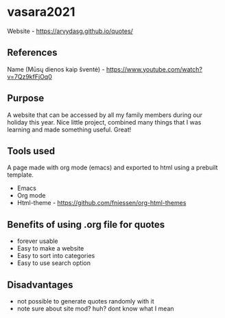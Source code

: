 # vasara2021

Website - https://arvydasg.github.io/quotes/

## References

Name (Mūsų dienos kaip šventė) - https://www.youtube.com/watch?v=7Qz9kfFjOq0

## Purpose

A website that can be accessed by all my family members during our holiday this year.
Nice little project, combined many things that I was learning and made something useful. Great!

## Tools used

A page made with org mode (emacs) and exported to html using a prebuilt template.

* Emacs
* Org mode
* Html-theme - https://github.com/fniessen/org-html-themes

## Benefits of using .org file for quotes

* forever usable
* Easy to make a website
* Easy to sort into categories
* Easy to use search option

## Disadvantages

* not possible to generate quotes randomly with it
* note sure about site mod? huh? dont know what I mean
